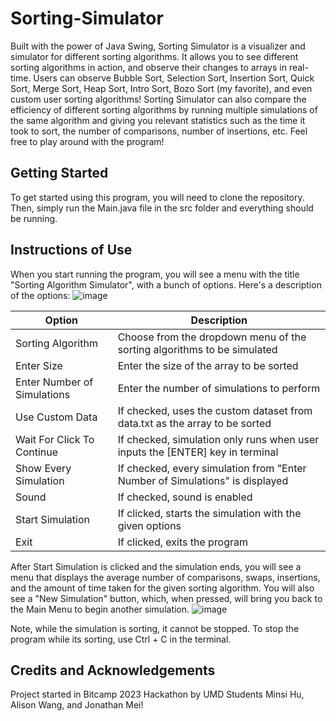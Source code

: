# Sorting-Simulator
Built with the power of Java Swing, Sorting Simulator is a visualizer and simulator for different sorting algorithms. It allows you to see different sorting algorithms in action, and observe their changes to arrays in real-time. Users can observe Bubble Sort, Selection Sort, Insertion Sort, Quick Sort, Merge Sort, Heap Sort, Intro Sort, Bozo Sort (my favorite), and even custom user sorting algorithms! Sorting Simulator can also compare the efficiency of different sorting algorithms by running multiple simulations of the same algorithm and giving you relevant statistics such as the time it took to sort, the number of comparisons, number of insertions, etc. Feel free to play around with the program!

## Getting Started
To get started using this program, you will need to clone the repository. Then, simply run the Main.java file in the src folder and everything should be running. 

## Instructions of Use
When you start running the program, you will see a menu with the title "Sorting Algorithm Simulator", with a bunch of options. Here's a description of the options:
![image](https://user-images.githubusercontent.com/101283845/233898861-b93d19e5-e549-4cac-af8a-980eb18d5844.png)

| Option | Description |
| --- | --- |
| Sorting Algorithm | Choose from the dropdown menu of the sorting algorithms to be simulated |
| Enter Size | Enter the size of the array to be sorted |
| Enter Number of Simulations | Enter the number of simulations to perform |
| Use Custom Data | If checked, uses the custom dataset from data.txt as the array to be sorted |
| Wait For Click To Continue | If checked, simulation only runs when user inputs the [ENTER] key in terminal |
| Show Every Simulation | If checked, every simulation from "Enter Number of Simulations" is displayed |
| Sound | If checked, sound is enabled |
| Start Simulation | If clicked, starts the simulation with the given options |
| Exit | If clicked, exits the program |

After Start Simulation is clicked and the simulation ends, you will see a menu that displays the average number of comparisons, swaps, insertions, and the amount of time taken for the given sorting algorithm. You will also see a "New Simulation" button, which, when pressed, will bring you back to the Main Menu to begin another simulation. 
![image](https://user-images.githubusercontent.com/101283845/233898929-65c0d341-6c32-41b9-84f3-05aaa1382f05.png)

Note, while the simulation is sorting, it cannot be stopped. To stop the program while its sorting, use Ctrl + C in the terminal.

## Credits and Acknowledgements
Project started in Bitcamp 2023 Hackathon by UMD Students Minsi Hu, Alison Wang, and Jonathan Mei! 
